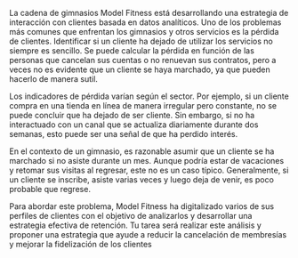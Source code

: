 La cadena de gimnasios Model Fitness está desarrollando una estrategia de interacción con clientes basada en datos analíticos. Uno de los problemas más comunes que enfrentan los gimnasios y otros servicios es la pérdida de clientes. Identificar si un cliente ha dejado de utilizar los servicios no siempre es sencillo. Se puede calcular la pérdida en función de las personas que cancelan sus cuentas o no renuevan sus contratos, pero a veces no es evidente que un cliente se haya marchado, ya que pueden hacerlo de manera sutil.

Los indicadores de pérdida varían según el sector. Por ejemplo, si un cliente compra en una tienda en línea de manera irregular pero constante, no se puede concluir que ha dejado de ser cliente. Sin embargo, si no ha interactuado con un canal que se actualiza diariamente durante dos semanas, esto puede ser una señal de que ha perdido interés.

En el contexto de un gimnasio, es razonable asumir que un cliente se ha marchado si no asiste durante un mes. Aunque podría estar de vacaciones y retomar sus visitas al regresar, este no es un caso típico. Generalmente, si un cliente se inscribe, asiste varias veces y luego deja de venir, es poco probable que regrese.

Para abordar este problema, Model Fitness ha digitalizado varios de sus perfiles de clientes con el objetivo de analizarlos y desarrollar una estrategia efectiva de retención. Tu tarea será realizar este análisis y proponer una estrategia que ayude a reducir la cancelación de membresías y mejorar la fidelización de los clientes
